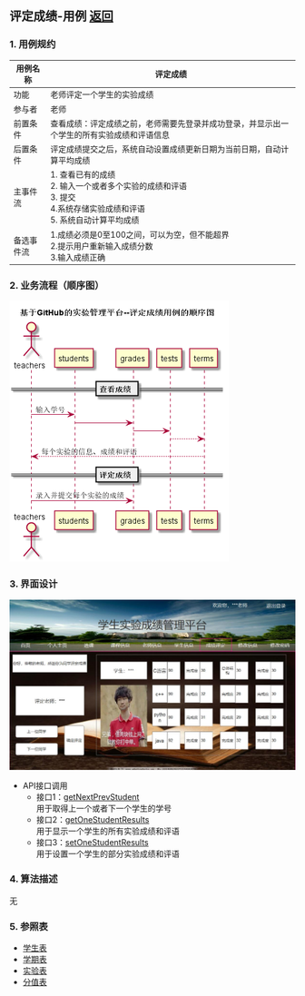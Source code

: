 ## 评定成绩-用例 [返回](../README.md)

### 1. 用例规约

用例名称 | 评定成绩
---|---
功能 | 老师评定一个学生的实验成绩
参与者 | 老师
前置条件 | 查看成绩：评定成绩之前，老师需要先登录并成功登录，并显示出一个学生的所有实验成绩和评语信息 
后置条件 | 评定成绩提交之后，系统自动设置成绩更新日期为当前日期，自动计算平均成绩
主事件流 | 1. 查看已有的成绩 <br>2. 输入一个或者多个实验的成绩和评语 <br>3. 提交 <br>4.系统存储实验成绩和评语<br>5. 系统自动计算平均成绩 
备选事件流 | 1.成绩必须是0至100之间，可以为空，但不能超界 <br>2.提示用户重新输入成绩分数<br>3.输入成绩正确 

### 2. 业务流程（顺序图）
![](./图片/评定成绩顺序图.png)
### 3. 界面设计

![成绩评定](../ui/成绩评定.jpg)

- API接口调用
    - 接口1：[getNextPrevStudent](../接口/getNextPrevStudent.md) <br> 用于取得上一个或者下一个学生的学号
    - 接口2：[getOneStudentResults](../接口/getOneStudentResults.md) <br> 用于显示一个学生的所有实验成绩和评语
    - 接口3：[setOneStudentResults](../接口/setOneStudentResults.md) <br> 用于设置一个学生的部分实验成绩和评语

### 4. 算法描述

无

### 5. 参照表
- [学生表](../数据库设计.md)
- [学期表](../数据库设计.md)
- [实验表](../数据库设计.md)
- [分值表](../数据库设计.md)
